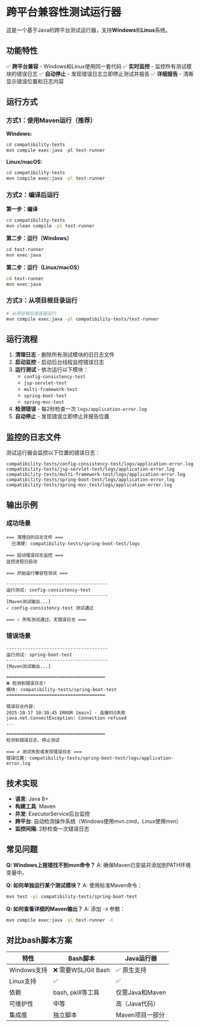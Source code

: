 # 跨平台兼容性测试运行器

这是一个基于Java的跨平台测试运行器，支持**Windows**和**Linux**系统。

## 功能特性

✅ **跨平台兼容** - Windows和Linux使用同一套代码
✅ **实时监控** - 监控所有测试模块的错误日志
✅ **自动停止** - 发现错误日志立即停止测试并报告
✅ **详细报告** - 清晰显示错误位置和日志内容

## 运行方式

### 方式1：使用Maven运行（推荐）

**Windows:**
```powershell
cd compatibility-tests
mvn compile exec:java -pl test-runner
```

**Linux/macOS:**
```bash
cd compatibility-tests
mvn compile exec:java -pl test-runner
```

### 方式2：编译后运行

**第一步：编译**
```bash
cd compatibility-tests
mvn clean compile -pl test-runner
```

**第二步：运行（Windows）**
```powershell
cd test-runner
mvn exec:java
```

**第二步：运行（Linux/macOS）**
```bash
cd test-runner
mvn exec:java
```

### 方式3：从项目根目录运行

```bash
# 从项目根目录直接运行
mvn compile exec:java -pl compatibility-tests/test-runner
```

## 运行流程

1. **清理日志** - 删除所有测试模块的旧日志文件
2. **启动监控** - 启动后台线程监控错误日志
3. **运行测试** - 依次运行以下模块：
   - `config-consistency-test`
   - `jsp-servlet-test`
   - `multi-framework-test`
   - `spring-boot-test`
   - `spring-mvc-test`
4. **检测错误** - 每2秒检查一次 `logs/application-error.log`
5. **自动停止** - 发现错误立即停止并报告位置

## 监控的日志文件

测试运行器会监控以下位置的错误日志：

```
compatibility-tests/config-consistency-test/logs/application-error.log
compatibility-tests/jsp-servlet-test/logs/application-error.log
compatibility-tests/multi-framework-test/logs/application-error.log
compatibility-tests/spring-boot-test/logs/application-error.log
compatibility-tests/spring-mvc-test/logs/application-error.log
```

## 输出示例

### 成功场景

```
=== 清理旧的日志文件 ===
  已清理: compatibility-tests/spring-boot-test/logs

=== 启动错误日志监控 ===
监控进程已启动

=== 开始运行兼容性测试 ===

--------------------------------------
运行测试: config-consistency-test
--------------------------------------
[Maven测试输出...]
✓ config-consistency-test 测试通过

=== ✓ 所有测试通过，无错误日志 ===
```

### 错误场景

```
--------------------------------------
运行测试: spring-boot-test
--------------------------------------
[Maven测试输出...]

=====================================
❌ 检测到错误日志!
模块: compatibility-tests/spring-boot-test
=====================================

错误日志内容:
2025-10-17 10:30:45 ERROR [main] - 连接OSS失败
java.net.ConnectException: Connection refused
...

=====================================
检测到错误日志，停止测试

=== ✗ 测试失败或发现错误日志 ===
错误位置: compatibility-tests/spring-boot-test/logs/application-error.log
```

## 技术实现

- **语言**: Java 8+
- **构建工具**: Maven
- **并发**: ExecutorService后台监控
- **跨平台**: 自动检测操作系统（Windows使用mvn.cmd，Linux使用mvn）
- **监控间隔**: 2秒检查一次错误日志

## 常见问题

**Q: Windows上报错找不到mvn命令？**
A: 确保Maven已安装并添加到PATH环境变量中。

**Q: 如何单独运行某个测试模块？**
A: 使用标准Maven命令：
```bash
mvn test -pl compatibility-tests/spring-boot-test
```

**Q: 如何查看详细的Maven输出？**
A: 添加 `-X` 参数：
```bash
mvn compile exec:java -pl test-runner -X
```

## 对比bash脚本方案

| 特性 | Bash脚本 | Java运行器 |
|------|----------|-----------|
| Windows支持 | ❌ 需要WSL/Git Bash | ✅ 原生支持 |
| Linux支持 | ✅ | ✅ |
| 依赖 | bash, pkill等工具 | 仅需Java和Maven |
| 可维护性 | 中等 | 高（Java代码） |
| 集成度 | 独立脚本 | Maven项目一部分 |
